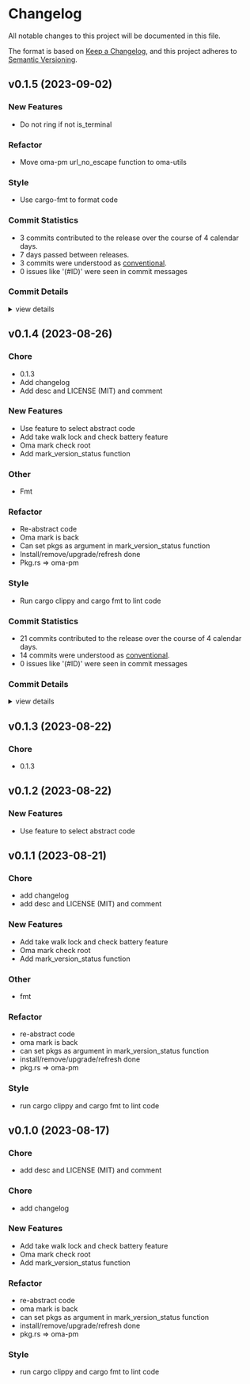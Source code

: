 # Changelog

All notable changes to this project will be documented in this file.

The format is based on [Keep a Changelog](https://keepachangelog.com/en/1.0.0/),
and this project adheres to [Semantic Versioning](https://semver.org/spec/v2.0.0.html).

## v0.1.5 (2023-09-02)

### New Features

 - <csr-id-232b98246297a42b6294f2c39dc6d06b58ebbb32/> Do not ring if not is_terminal

### Refactor

 - <csr-id-25554c2835d2b2ce50815ce2aa3e8b3cd40071b3/> Move oma-pm url_no_escape function to oma-utils

### Style

 - <csr-id-177be7637ea9e6dce7a988d1b20553cb072ac33d/> Use cargo-fmt to format code

### Commit Statistics

<csr-read-only-do-not-edit/>

 - 3 commits contributed to the release over the course of 4 calendar days.
 - 7 days passed between releases.
 - 3 commits were understood as [conventional](https://www.conventionalcommits.org).
 - 0 issues like '(#ID)' were seen in commit messages

### Commit Details

<csr-read-only-do-not-edit/>

<details><summary>view details</summary>

 * **Uncategorized**
    - Use cargo-fmt to format code ([`177be76`](https://github.com/AOSC-Dev/oma/commit/177be7637ea9e6dce7a988d1b20553cb072ac33d))
    - Move oma-pm url_no_escape function to oma-utils ([`25554c2`](https://github.com/AOSC-Dev/oma/commit/25554c2835d2b2ce50815ce2aa3e8b3cd40071b3))
    - Do not ring if not is_terminal ([`232b982`](https://github.com/AOSC-Dev/oma/commit/232b98246297a42b6294f2c39dc6d06b58ebbb32))
</details>

## v0.1.4 (2023-08-26)

<csr-id-08bafaf3f46c347f8f95ef2e0dbd420e7ee3e197/>
<csr-id-5f8881a5f16b1798323ec1bd558c1c8abb7b44d1/>
<csr-id-02d849fe98571c85ca78c5b6c1df71ef5077deb4/>
<csr-id-9bb6e19a703bc76515a7fa70c19aaafef38c7d7b/>
<csr-id-21864b9135312ce096ccfed57dc240fffd28fda1/>
<csr-id-004cf53213308152b780115f50ec55589e08d3ae/>
<csr-id-87f2218bd28559b2483a515b892043d65df8f576/>
<csr-id-d921ccbec06258c1f30815b0685302376ecbd343/>
<csr-id-e0208cd2160358e8125577f990df090f02dc9528/>
<csr-id-9de51fa2cf2993c10acfd05d3cda133e6140ac44/>

### Chore

 - <csr-id-08bafaf3f46c347f8f95ef2e0dbd420e7ee3e197/> 0.1.3
 - <csr-id-5f8881a5f16b1798323ec1bd558c1c8abb7b44d1/> Add changelog
 - <csr-id-02d849fe98571c85ca78c5b6c1df71ef5077deb4/> Add desc and LICENSE (MIT) and comment

### New Features

 - <csr-id-69a17fe9bbc77374992e617a62db681bb7a1bca6/> Use feature to select abstract code
 - <csr-id-5afbe32511508a14055d780724c8bd71db2fcb18/> Add take walk lock and check battery feature
 - <csr-id-efe79f32b2923d4ebfa836349e7b5b041b953e77/> Oma mark check root
 - <csr-id-578b5e39890ec6a53b378c56201b0e179107f451/> Add mark_version_status function

### Other

 - <csr-id-9bb6e19a703bc76515a7fa70c19aaafef38c7d7b/> Fmt

### Refactor

 - <csr-id-21864b9135312ce096ccfed57dc240fffd28fda1/> Re-abstract code
 - <csr-id-004cf53213308152b780115f50ec55589e08d3ae/> Oma mark is back
 - <csr-id-87f2218bd28559b2483a515b892043d65df8f576/> Can set pkgs as argument in mark_version_status function
 - <csr-id-d921ccbec06258c1f30815b0685302376ecbd343/> Install/remove/upgrade/refresh done
 - <csr-id-e0208cd2160358e8125577f990df090f02dc9528/> Pkg.rs => oma-pm

### Style

 - <csr-id-9de51fa2cf2993c10acfd05d3cda133e6140ac44/> Run cargo clippy and cargo fmt to lint code

### Commit Statistics

<csr-read-only-do-not-edit/>

 - 21 commits contributed to the release over the course of 4 calendar days.
 - 14 commits were understood as [conventional](https://www.conventionalcommits.org).
 - 0 issues like '(#ID)' were seen in commit messages

### Commit Details

<csr-read-only-do-not-edit/>

<details><summary>view details</summary>

 * **Uncategorized**
    - Bump oma-console v0.1.1, oma-fetch v0.1.2, oma-utils v0.1.4, oma-pm v0.2.1 ([`64f5d1b`](https://github.com/AOSC-Dev/oma/commit/64f5d1bf4f93b7b3b1f5a00134e232409458e5e3))
    - Bump oma-utils v0.1.3 ([`206806f`](https://github.com/AOSC-Dev/oma/commit/206806f036ed7f127955c14499c742c7864848f9))
    - 0.1.3 ([`08bafaf`](https://github.com/AOSC-Dev/oma/commit/08bafaf3f46c347f8f95ef2e0dbd420e7ee3e197))
    - Bump oma-utils v0.1.2 ([`27954dc`](https://github.com/AOSC-Dev/oma/commit/27954dc8346d57431f4d4f4cbf695841027eb440))
    - Use feature to select abstract code ([`69a17fe`](https://github.com/AOSC-Dev/oma/commit/69a17fe9bbc77374992e617a62db681bb7a1bca6))
    - Bump oma-fetch v0.1.1, oma-utils v0.1.1, oma-pm v0.2.0 ([`51b4ab2`](https://github.com/AOSC-Dev/oma/commit/51b4ab259c5fe014493c78e04f5c6671f56d95e8))
    - Fmt ([`9bb6e19`](https://github.com/AOSC-Dev/oma/commit/9bb6e19a703bc76515a7fa70c19aaafef38c7d7b))
    - Release oma-utils v0.1.0 ([`743a1a2`](https://github.com/AOSC-Dev/oma/commit/743a1a26cb12a97ad7d4eeb63b21c1df6d4f4afd))
    - Add changelog ([`5f8881a`](https://github.com/AOSC-Dev/oma/commit/5f8881a5f16b1798323ec1bd558c1c8abb7b44d1))
    - Add desc and LICENSE (MIT) and comment ([`02d849f`](https://github.com/AOSC-Dev/oma/commit/02d849fe98571c85ca78c5b6c1df71ef5077deb4))
    - Re-abstract code ([`21864b9`](https://github.com/AOSC-Dev/oma/commit/21864b9135312ce096ccfed57dc240fffd28fda1))
    - Add take walk lock and check battery feature ([`5afbe32`](https://github.com/AOSC-Dev/oma/commit/5afbe32511508a14055d780724c8bd71db2fcb18))
    - Oma mark check root ([`efe79f3`](https://github.com/AOSC-Dev/oma/commit/efe79f32b2923d4ebfa836349e7b5b041b953e77))
    - Oma mark is back ([`004cf53`](https://github.com/AOSC-Dev/oma/commit/004cf53213308152b780115f50ec55589e08d3ae))
    - Can set pkgs as argument in mark_version_status function ([`87f2218`](https://github.com/AOSC-Dev/oma/commit/87f2218bd28559b2483a515b892043d65df8f576))
    - Add mark_version_status function ([`578b5e3`](https://github.com/AOSC-Dev/oma/commit/578b5e39890ec6a53b378c56201b0e179107f451))
    - Cargo fmt ([`b0f6954`](https://github.com/AOSC-Dev/oma/commit/b0f69541f4d8baa5abb92d1db2e73fe6dc4c71f5))
    - Install/remove/upgrade/refresh done ([`d921ccb`](https://github.com/AOSC-Dev/oma/commit/d921ccbec06258c1f30815b0685302376ecbd343))
    - Run cargo clippy and cargo fmt to lint code ([`9de51fa`](https://github.com/AOSC-Dev/oma/commit/9de51fa2cf2993c10acfd05d3cda133e6140ac44))
    - Pkg.rs => oma-pm ([`e0208cd`](https://github.com/AOSC-Dev/oma/commit/e0208cd2160358e8125577f990df090f02dc9528))
    - 6 ([`9b195b0`](https://github.com/AOSC-Dev/oma/commit/9b195b04f2f7e224f096aa6c04aaba56c55b1698))
</details>

## v0.1.3 (2023-08-22)

<csr-id-3af47b057182b1311d96e1fe6825ad32bbd0e23b/>

### Chore

 - <csr-id-3af47b057182b1311d96e1fe6825ad32bbd0e23b/> 0.1.3

## v0.1.2 (2023-08-22)

### New Features

 - <csr-id-ec61dda03a3ad18f3b9b34db398b39c550e0abbf/> Use feature to select abstract code

## v0.1.1 (2023-08-21)

<csr-id-64280ae41d3df6a11e5806153a6cb0057f0875fe/>
<csr-id-882ef91ff21a1376be3daecfd54359e89f6c35be/>
<csr-id-42a30f3c99799b933d4ae663c543376d9644c634/>
<csr-id-d900e4a30d02215f43d026a998b0a7bd95bbc099/>
<csr-id-0ed23241a26d9fa82deca4c49ee676b905950f74/>
<csr-id-201ff85c8c933370416f7bd8fd2100b86f10e40f/>
<csr-id-9388436c646d65eb5527b6c6a1f3f39923aadeee/>
<csr-id-ecb46d44b356e994225e00c5cc16439198fd4ff3/>
<csr-id-bb833287d6d439c622e737148d609c1b848e5efa/>

### Chore

 - <csr-id-64280ae41d3df6a11e5806153a6cb0057f0875fe/> add changelog
 - <csr-id-882ef91ff21a1376be3daecfd54359e89f6c35be/> add desc and LICENSE (MIT) and comment

### New Features

 - <csr-id-d527b6b04616b9e46714338856b5e47fea9befd8/> Add take walk lock and check battery feature
 - <csr-id-c0cd36b57e8169497e6744065078c3c245573ec6/> Oma mark check root
 - <csr-id-bc470fdee31c413e32f5f9c1abb320297da1d987/> Add mark_version_status function

### Other

 - <csr-id-42a30f3c99799b933d4ae663c543376d9644c634/> fmt

### Refactor

 - <csr-id-d900e4a30d02215f43d026a998b0a7bd95bbc099/> re-abstract code
 - <csr-id-0ed23241a26d9fa82deca4c49ee676b905950f74/> oma mark is back
 - <csr-id-201ff85c8c933370416f7bd8fd2100b86f10e40f/> can set pkgs as argument in mark_version_status function
 - <csr-id-9388436c646d65eb5527b6c6a1f3f39923aadeee/> install/remove/upgrade/refresh done
 - <csr-id-ecb46d44b356e994225e00c5cc16439198fd4ff3/> pkg.rs => oma-pm

### Style

 - <csr-id-bb833287d6d439c622e737148d609c1b848e5efa/> run cargo clippy and cargo fmt to lint code

## v0.1.0 (2023-08-17)

<csr-id-0b0c1dbdf1faa21f01a54f889a65b984d74b4059/>
<csr-id-30a708a8419dd4d07d833a56466dffb7f290fda8/>
<csr-id-717bece8a874dede7a8ac58fc56f41daaf3daa48/>
<csr-id-2c4554b6a9988e55e0d1bf41b05e4e24b82899f7/>
<csr-id-c1e161f60650ed8feb562838ed9ecb5ecdadfe05/>
<csr-id-a4207f7a57e8561f1aa58e4af66057227b2c00e2/>
<csr-id-ee45498f402ccc6a686c44b1b4f887301e9801e1/>
<csr-id-0501e3ed5b24636e9c155a8781e7e7004cd8316c/>

### Chore

 - <csr-id-0b0c1dbdf1faa21f01a54f889a65b984d74b4059/> add desc and LICENSE (MIT) and comment

### Chore

 - <csr-id-0501e3ed5b24636e9c155a8781e7e7004cd8316c/> add changelog

### New Features

 - <csr-id-d6c45b2360f26a00bfaec6c60521d274f03ee729/> Add take walk lock and check battery feature
 - <csr-id-bc5112669b5ed735b03040843b359647eb9063ed/> Oma mark check root
 - <csr-id-13a65de5404dac6f0820733553792a86fd949511/> Add mark_version_status function

### Refactor

 - <csr-id-30a708a8419dd4d07d833a56466dffb7f290fda8/> re-abstract code
 - <csr-id-717bece8a874dede7a8ac58fc56f41daaf3daa48/> oma mark is back
 - <csr-id-2c4554b6a9988e55e0d1bf41b05e4e24b82899f7/> can set pkgs as argument in mark_version_status function
 - <csr-id-c1e161f60650ed8feb562838ed9ecb5ecdadfe05/> install/remove/upgrade/refresh done
 - <csr-id-a4207f7a57e8561f1aa58e4af66057227b2c00e2/> pkg.rs => oma-pm

### Style

 - <csr-id-ee45498f402ccc6a686c44b1b4f887301e9801e1/> run cargo clippy and cargo fmt to lint code

